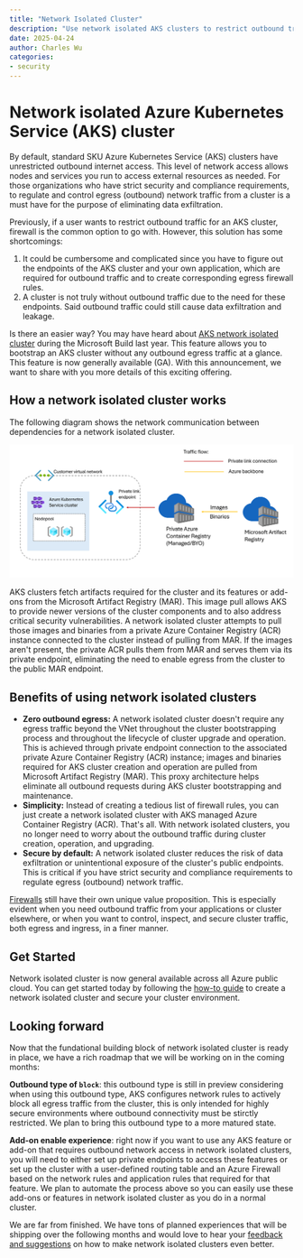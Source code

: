 ```yaml
---
title: "Network Isolated Cluster"
description: "Use network isolated AKS clusters to restrict outbound traffic at a glance"
date: 2025-04-24
author: Charles Wu
categories: 
- security
---
```


# Network isolated Azure Kubernetes Service (AKS) cluster

By default, standard SKU Azure Kubernetes Service (AKS) clusters have unrestricted outbound internet access. This level of network access allows nodes and services you run to access external resources as needed. For those organizations who have strict security and compliance requirements, to regulate and control egress (outbound) network traffic from a cluster is a must have for the purpose of eliminating data exfiltration.

Previously, if a user wants to restrict outbound traffic for an AKS cluster, firewall is the common option to go with. However, this solution has some shortcomings: 
1. It could be cumbersome and complicated since you have to figure out the endpoints of the AKS cluster and your own application, which are required for outbound traffic and to create corresponding egress firewall rules. 
2. A cluster is not truly without outbound traffic due to the need for these endpoints. Said outbound traffic could still cause data exfiltration and leakage. 

Is there an easier way? You may have heard about [AKS network isolated cluster](https://learn.microsoft.com/azure/aks/concepts-network-isolated) during the Microsoft Build last year. This feature allows you to bootstrap an AKS cluster without any outbound egress traffic at a glance. This feature is now generally available (GA). With this announcement, we want to share with you more details of this exciting offering. 

## How a network isolated cluster works

The following diagram shows the network communication between dependencies for a network isolated cluster.

![Traffic diagram of network isolated AKS cluster](blog/assets/images/network-isolated-cluster-diagram.png)

AKS clusters fetch artifacts required for the cluster and its features or add-ons from the Microsoft Artifact Registry (MAR). This image pull allows AKS to provide newer versions of the cluster components and to also address critical security vulnerabilities. A network isolated cluster attempts to pull those images and binaries from a private Azure Container Registry (ACR) instance connected to the cluster instead of pulling from MAR. If the images aren't present, the private ACR pulls them from MAR and serves them via its private endpoint, eliminating the need to enable egress from the cluster to the public MAR endpoint.

## Benefits of using network isolated clusters

- **Zero outbound egress:** A network isolated cluster doesn't require any egress traffic beyond the VNet throughout the cluster bootstrapping process and throughout the lifecycle of cluster upgrade and operation. This is achieved through private endpoint connection to the associated private Azure Container Registry (ACR) instance; images and binaries required for AKS cluster creation and operation are pulled from Microsoft Artifact Registry (MAR). This proxy architecture helps eliminate all outbound requests during AKS cluster bootstrapping and maintenance.
- **Simplicity:** Instead of creating a tedious list of firewall rules, you can just create a network isolated cluster with AKS managed Azure Container Registry (ACR). That's all. With network isolated clusters, you no longer need to worry about the outbound traffic during cluster creation, operation, and upgrading.
- **Secure by default:**  A network isolated cluster reduces the risk of data exfiltration or unintentional exposure of the cluster's public endpoints. This is critical if you have strict security and compliance requirements to regulate egress (outbound) network traffic.

[Firewalls](https://learn.microsoft.com/azure/aks/limit-egress-traffic?tabs=aks-with-system-assigned-identities) still have their own unique value proposition. This is especially evident when you need outbound traffic from your applications or cluster elsewhere, or when you want to control, inspect, and secure cluster traffic, both egress and ingress, in a finer manner.

## Get Started 

Network isolated cluster is now general available across all Azure public cloud. You can get started today by following the [how-to guide](https://learn.microsoft.com/en-us/azure/aks/network-isolated?pivots=aks-managed-acr) to create a network isolated cluster and secure your cluster environment.

## Looking forward

Now that the fundational building block of network isolated cluster is ready in place, we have a rich roadmap that we will be working on in the coming months:

**Outbound type of `block`**: this outbound type is still in preview considering when using this outbound type, AKS configures network rules to actively block all egress traffic from the cluster, this is only intended for highly secure environments where outbound connectivity must be stirctly restricted. We plan to bring this outbound type to a more matured state.

**Add-on enable experience**: right now if you want to use any AKS feature or add-on that requires outbound network access in network isolated clusters, you will need to either set up private endpoints to access these features or set up the cluster with a user-defined routing table and an Azure Firewall based on the network rules and application rules that required for that feature. We plan to automate the process above so you can easily use these add-ons or features in network isolated cluster as you do in a normal cluster.

We are far from finished. We have tons of planned experiences that will be shipping over the following months and would love to hear your [feedback and suggestions](https://github.com/Azure/AKS/issues/3319) on how to make network isolated clusters even better.


